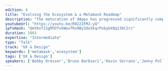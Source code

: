 ```yaml
---
edition: 4
title: "Evolving the Ecosystem & a Metamask Roadmap"
description: "The maturation of dApps has progressed significantly compared to two years ago, especially in being mobile-ready and end-user friendly. MetaMask has a story to tell about this progression first-hand and the new challenges that 2018 brings us. In this presentation we will alert the community about upcoming features from MetaMask such as IPFS support, signed type data, our new web3 injection model, MetaMask-as-a-light-client, mobile support, and multi-chain support. We will also take a critical look at how different actors are attempting to improve on the bridge between users and dApps that is the Ethereum browser."
youtubeUrl: "https://youtu.be/R022IFMJ-yQ"
ipfsHash: "QmYbxf22gMYDTvkWoofRs9By3do3kqrPobybXQq13bC2rc"
duration: 1863
expertise: "Intermediate"
type: "Talk"
track: "UX & Design"
keywords: ['metamask','ecosystem']
tags: ['UX & Design']
speakers: ['Bobby Dresser','Bruno Barbieri','Kevin Serrano','Jenny Pollack']
---
```

